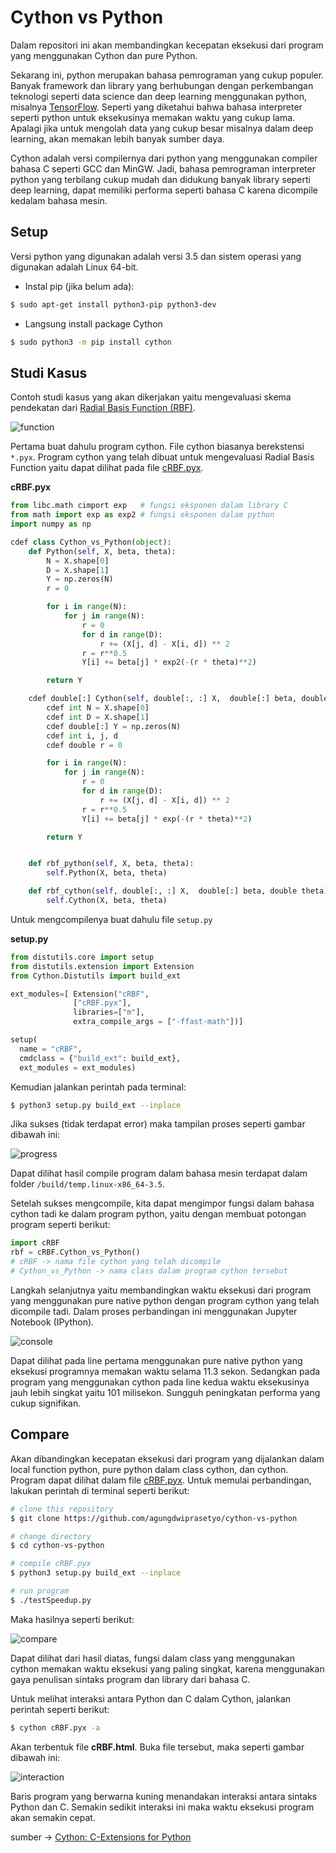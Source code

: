 # Cython vs Python

Dalam repositori ini akan membandingkan kecepatan eksekusi dari program yang menggunakan Cython dan pure Python.

Sekarang ini, python merupakan bahasa pemrograman yang cukup populer. Banyak framework dan library yang berhubungan dengan perkembangan teknologi seperti data science dan deep learning menggunakan python, misalnya [TensorFlow](https://www.tensorflow.org/). Seperti yang diketahui bahwa bahasa interpreter seperti python untuk eksekusinya memakan waktu yang cukup lama. Apalagi jika untuk mengolah data yang cukup besar misalnya dalam deep learning, akan memakan lebih banyak sumber daya.

Cython adalah versi compilernya dari python yang menggunakan compiler bahasa C seperti GCC dan MinGW. Jadi, bahasa pemrograman interpreter python yang terbilang cukup mudah dan didukung banyak library seperti deep learning, dapat memiliki performa seperti bahasa C karena dicompile kedalam bahasa mesin.


## Setup
Versi python yang digunakan adalah versi 3.5 dan sistem operasi yang digunakan adalah Linux 64-bit.

- Instal pip (jika belum ada):
```sh
$ sudo apt-get install python3-pip python3-dev
```
- Langsung install package Cython
```sh
$ sudo python3 -m pip install cython
```

## Studi Kasus
Contoh studi kasus yang akan dikerjakan yaitu mengevaluasi skema pendekatan dari [Radial Basis Function (RBF)](http://en.wikipedia.org/wiki/Radial_basis_function). 

![function](https://github.com/agungdwiprasetyo/cython-vs-python/raw/master/pic/rbf.png)

Pertama buat dahulu program cython. File cython biasanya berekstensi ```*.pyx```. Program cython yang telah dibuat untuk mengevaluasi Radial Basis Function yaitu dapat dilihat pada file [cRBF.pyx](https://github.com/agungdwiprasetyo/cython-vs-python/blob/master/cRBF.pyx). 

**cRBF.pyx**
```python
from libc.math cimport exp   # fungsi eksponen dalam library C
from math import exp as exp2 # fungsi eksponen dalam python
import numpy as np

cdef class Cython_vs_Python(object):
    def Python(self, X, beta, theta): 
        N = X.shape[0]
        D = X.shape[1]
        Y = np.zeros(N)
        r = 0

        for i in range(N):
            for j in range(N):
                r = 0
                for d in range(D):
                    r += (X[j, d] - X[i, d]) ** 2
                r = r**0.5
                Y[i] += beta[j] * exp2(-(r * theta)**2)

        return Y

    cdef double[:] Cython(self, double[:, :] X,  double[:] beta, double theta):
        cdef int N = X.shape[0]
        cdef int D = X.shape[1]
        cdef double[:] Y = np.zeros(N)
        cdef int i, j, d
        cdef double r = 0

        for i in range(N):
            for j in range(N):
                r = 0
                for d in range(D):
                    r += (X[j, d] - X[i, d]) ** 2
                r = r**0.5
                Y[i] += beta[j] * exp(-(r * theta)**2)

        return Y


    def rbf_python(self, X, beta, theta):
        self.Python(X, beta, theta)

    def rbf_cython(self, double[:, :] X,  double[:] beta, double theta):
        self.Cython(X, beta, theta)
```

Untuk mengcompilenya buat dahulu file ```setup.py``` 

**setup.py**
```python
from distutils.core import setup
from distutils.extension import Extension
from Cython.Distutils import build_ext

ext_modules=[ Extension("cRBF",
              ["cRBF.pyx"],
              libraries=["m"],
              extra_compile_args = ["-ffast-math"])]

setup(
  name = "cRBF",
  cmdclass = {"build_ext": build_ext},
  ext_modules = ext_modules)
```

Kemudian jalankan perintah pada terminal:
```sh
$ python3 setup.py build_ext --inplace
```
Jika sukses (tidak terdapat error) maka tampilan proses seperti gambar dibawah ini:

![progress](https://github.com/agungdwiprasetyo/cython-vs-python/raw/master/pic/processbuild.png)

Dapat dilihat hasil compile program dalam bahasa mesin terdapat dalam folder ```/build/temp.linux-x86_64-3.5```.

Setelah sukses mengcompile, kita dapat mengimpor fungsi dalam bahasa cython tadi ke dalam program python, yaitu dengan membuat potongan program seperti berikut:
```python
import cRBF
rbf = cRBF.Cython_vs_Python()
# cRBF -> nama file cython yang telah dicompile
# Cython_vs_Python -> nama class dalam program cython tersebut
```

Langkah selanjutnya yaitu membandingkan waktu eksekusi dari program yang menggunakan pure native python dengan program cython yang telah dicompile tadi. Dalam proses perbandingan ini menggunakan Jupyter Notebook (IPython). 

![console](https://github.com/agungdwiprasetyo/cython-vs-python/raw/master/pic/console.png)

Dapat dilihat pada line pertama menggunakan pure native python yang eksekusi programnya memakan waktu selama 11.3 sekon. Sedangkan pada program yang menggunakan cython pada line kedua waktu eksekusinya jauh lebih singkat yaitu 101 milisekon. Sungguh peningkatan performa yang cukup signifikan.

## Compare
Akan dibandingkan kecepatan eksekusi dari program yang dijalankan dalam local function python, pure python dalam class cython, dan cython. Program dapat dilihat dalam file [cRBF.pyx](https://github.com/agungdwiprasetyo/cython-vs-python/blob/master/cRBF.pyx). Untuk memulai perbandingan, lakukan perintah di terminal seperti berikut:
```sh
# clone this repository
$ git clone https://github.com/agungdwiprasetyo/cython-vs-python

# change directory
$ cd cython-vs-python

# compile cRBF.pyx
$ python3 setup.py build_ext --inplace

# run program
$ ./testSpeedup.py
```

Maka hasilnya seperti berikut:

![compare](https://github.com/agungdwiprasetyo/cython-vs-python/raw/master/pic/compare.png)

Dapat dilihat dari hasil diatas, fungsi dalam class yang menggunakan cython memakan waktu eksekusi yang paling singkat, karena menggunakan gaya penulisan sintaks program dan library dari bahasa C.

Untuk melihat interaksi antara Python dan C dalam Cython, jalankan perintah seperti berikut:
```sh
$ cython cRBF.pyx -a
```
Akan terbentuk file **cRBF.html**. Buka file tersebut, maka seperti gambar dibawah ini:

![interaction](https://github.com/agungdwiprasetyo/cython-vs-python/raw/master/pic/interaction.png)

Baris program yang berwarna kuning menandakan interaksi antara sintaks Python dan C. Semakin sedikit interaksi ini maka waktu eksekusi program akan semakin cepat.

sumber -> [Cython: C-Extensions for Python](http://cython.org/)
